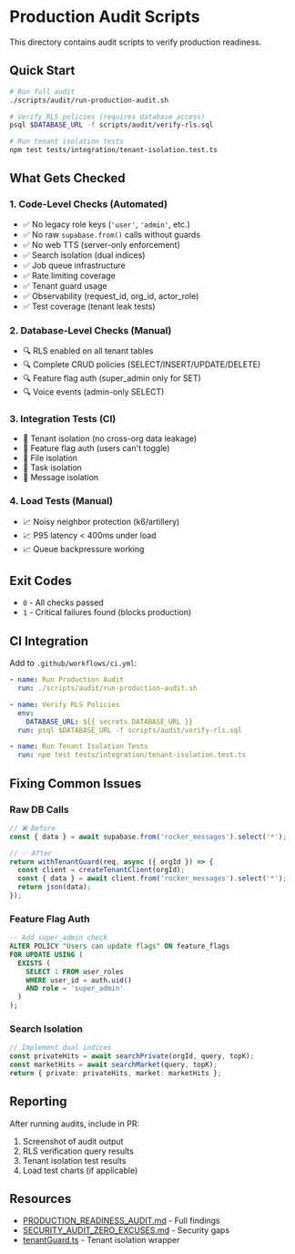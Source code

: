 # Production Audit Scripts

This directory contains audit scripts to verify production readiness.

## Quick Start

```bash
# Run full audit
./scripts/audit/run-production-audit.sh

# Verify RLS policies (requires database access)
psql $DATABASE_URL -f scripts/audit/verify-rls.sql

# Run tenant isolation tests
npm test tests/integration/tenant-isolation.test.ts
```

## What Gets Checked

### 1. Code-Level Checks (Automated)
- ✅ No legacy role keys (`'user'`, `'admin'`, etc.)
- ✅ No raw `supabase.from()` calls without guards
- ✅ No web TTS (server-only enforcement)
- ✅ Search isolation (dual indices)
- ✅ Job queue infrastructure
- ✅ Rate limiting coverage
- ✅ Tenant guard usage
- ✅ Observability (request_id, org_id, actor_role)
- ✅ Test coverage (tenant leak tests)

### 2. Database-Level Checks (Manual)
- 🔍 RLS enabled on all tenant tables
- 🔍 Complete CRUD policies (SELECT/INSERT/UPDATE/DELETE)
- 🔍 Feature flag auth (super_admin only for SET)
- 🔍 Voice events (admin-only SELECT)

### 3. Integration Tests (CI)
- 🧪 Tenant isolation (no cross-org data leakage)
- 🧪 Feature flag auth (users can't toggle)
- 🧪 File isolation
- 🧪 Task isolation
- 🧪 Message isolation

### 4. Load Tests (Manual)
- 📈 Noisy neighbor protection (k6/artillery)
- 📈 P95 latency < 400ms under load
- 📈 Queue backpressure working

## Exit Codes

- `0` - All checks passed
- `1` - Critical failures found (blocks production)

## CI Integration

Add to `.github/workflows/ci.yml`:

```yaml
- name: Run Production Audit
  run: ./scripts/audit/run-production-audit.sh

- name: Verify RLS Policies
  env:
    DATABASE_URL: ${{ secrets.DATABASE_URL }}
  run: psql $DATABASE_URL -f scripts/audit/verify-rls.sql

- name: Run Tenant Isolation Tests
  run: npm test tests/integration/tenant-isolation.test.ts
```

## Fixing Common Issues

### Raw DB Calls
```typescript
// ❌ Before
const { data } = await supabase.from('rocker_messages').select('*');

// ✅ After
return withTenantGuard(req, async ({ orgId }) => {
  const client = createTenantClient(orgId);
  const { data } = await client.from('rocker_messages').select('*');
  return json(data);
});
```

### Feature Flag Auth
```sql
-- Add super_admin check
ALTER POLICY "Users can update flags" ON feature_flags
FOR UPDATE USING (
  EXISTS (
    SELECT 1 FROM user_roles 
    WHERE user_id = auth.uid() 
    AND role = 'super_admin'
  )
);
```

### Search Isolation
```typescript
// Implement dual indices
const privateHits = await searchPrivate(orgId, query, topK);
const marketHits = await searchMarket(query, topK);
return { private: privateHits, market: marketHits };
```

## Reporting

After running audits, include in PR:
1. Screenshot of audit output
2. RLS verification query results
3. Tenant isolation test results
4. Load test charts (if applicable)

## Resources

- [PRODUCTION_READINESS_AUDIT.md](../../docs/PRODUCTION_READINESS_AUDIT.md) - Full findings
- [SECURITY_AUDIT_ZERO_EXCUSES.md](../../docs/SECURITY_AUDIT_ZERO_EXCUSES.md) - Security gaps
- [tenantGuard.ts](../../supabase/functions/_shared/tenantGuard.ts) - Tenant isolation wrapper
